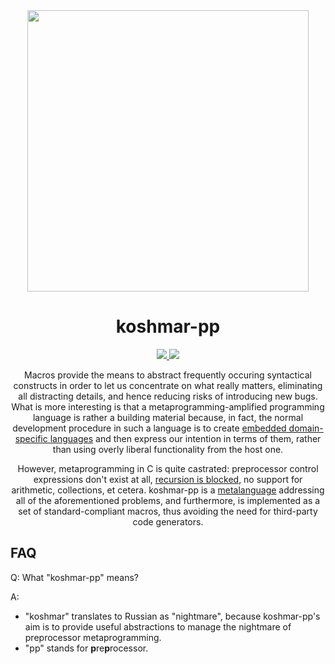 <div align="center">
  <img src="logo.png" width="450px">
  <h1>koshmar-pp</h1>
  <a href="https://github.com/Hirrolot/koshmar-pp/actions">
    <img src="https://github.com/Hirrolot/koshmar-pp/workflows/C/C++%20CI/badge.svg">
  </a>
  <a href="https://hirrolot.github.io/koshmar-pp/">
    <img src="https://img.shields.io/badge/docs-Doxygen-blue">
  </a>

  Macros provide the means to abstract frequently occuring syntactical constructs in order to let us concentrate on what really matters, eliminating all distracting details, and hence reducing risks of introducing new bugs. What is more interesting is that a metaprogramming-amplified programming language is rather a building material because, in fact, the normal development procedure in such a language is to create [embedded domain-specific languages] and then express our intention in terms of them, rather than using overly liberal functionality from the host one.

  However, metaprogramming in C is quite castrated: preprocessor control expressions don't exist at all, [recursion is blocked], no support for arithmetic, collections, et cetera. koshmar-pp is a [metalanguage] addressing all of the aforementioned problems, and furthermore, is implemented as a set of standard-compliant macros, thus avoiding the need for third-party code generators.
</div>

[embedded domain-specific languages]: https://en.wikipedia.org/wiki/Domain-specific_language
[recursion is blocked]: https://github.com/pfultz2/Cloak/wiki/C-Preprocessor-tricks,-tips,-and-idioms#recursion
[metalanguage]: https://en.wikipedia.org/wiki/Metalanguage

## FAQ

Q: What "koshmar-pp" means?

A:

 - "koshmar" translates to Russian as "nightmare", because koshmar-pp's aim is to provide useful abstractions to manage the nightmare of preprocessor metaprogramming.
 - "pp" stands for **p**re**p**rocessor.
